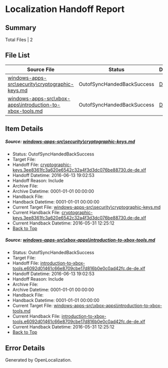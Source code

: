 # <a name='report-top'></a> Localization Handoff Report

## Summary
 Total Files | 2

## File List
 Source File | Status | Details 
 ----------- | ------ | ------- 
 [windows-apps-src\security\cryptographic-keys.md](https://github.com/Microsoft/windows-apps/blob/4c8f586f711b1a9e2d2f252cf28a5239d9d68122/windows-apps-src/security/cryptographic-keys.md) | OutofSyncHandedBackSuccess | [Details](#c23e0ba44a5013dca9ceec94ff434a34323d53bc3588)
 [windows-apps-src\xbox-apps\introduction-to-xbox-tools.md](https://github.com/Microsoft/windows-apps/blob/4872ac9587b3e2e14860cb152bf33536faccc48d/windows-apps-src/xbox-apps/introduction-to-xbox-tools.md) | OutofSyncHandedBackSuccess | [Details](#c975cb07aa9b7f0d30a9905cbceba11e89c8f7df3878)

## Item Details
##### <a name='c23e0ba44a5013dca9ceec94ff434a34323d53bc3588'></a> Source: [windows-apps-src\security\cryptographic-keys.md](https://github.com/Microsoft/windows-apps/blob/4c8f586f711b1a9e2d2f252cf28a5239d9d68122/windows-apps-src/security/cryptographic-keys.md)
* Status: OutofSyncHandedBackSuccess
* Target File: 
* Handoff File: [cryptographic-keys.3ee8361fc3a620e6542c32a4f3d3dc076be88730.de-de.xlf](https://github.com/Microsoft/WDG.handoff/blob/f4c73570bafa36bc56d50e18bf889283344090c5/ol-handoff/Microsoft/windows-apps.de-de/master/cryptographic-keys.3ee8361fc3a620e6542c32a4f3d3dc076be88730.de-de.xlf)
* Handoff Datetime: 2016-06-13 19:02:53
* Handoff Reason: Include
* Archive File: 
* Archive Datetime: 0001-01-01 00:00:00
* Handback File: 
* Handback Datetime: 0001-01-01 00:00:00
* Current Target File: [windows-apps-src\security\cryptographic-keys.md](https://github.com/Microsoft/windows-apps.de-de/blob/bc116d2542b0e55dbcea8b0066b22f4fe390f61b/windows-apps-src/security/cryptographic-keys.md)
* Current Handback File: [cryptographic-keys.3ee8361fc3a620e6542c32a4f3d3dc076be88730.de-de.xlf](https://github.com/Microsoft/WDG.handback/blob/1c9c9003998bb686554b589e6359b74d3157482b/ol-handback/Microsoft/windows-apps.de-de/master/cryptographic-keys.3ee8361fc3a620e6542c32a4f3d3dc076be88730.de-de.xlf)
* Current Handback Datetime: 2016-05-31 12:25:12
* [Back to Top](#report-top)

##### <a name='c975cb07aa9b7f0d30a9905cbceba11e89c8f7df3878'></a> Source: [windows-apps-src\xbox-apps\introduction-to-xbox-tools.md](https://github.com/Microsoft/windows-apps/blob/4872ac9587b3e2e14860cb152bf33536faccc48d/windows-apps-src/xbox-apps/introduction-to-xbox-tools.md)
* Status: OutofSyncHandedBackSuccess
* Target File: 
* Handoff File: [introduction-to-xbox-tools.e6092d01461c66e8709cbe17d816b0e0c0ad42fc.de-de.xlf](https://github.com/Microsoft/WDG.handoff/blob/f4c73570bafa36bc56d50e18bf889283344090c5/ol-handoff/Microsoft/windows-apps.de-de/master/introduction-to-xbox-tools.e6092d01461c66e8709cbe17d816b0e0c0ad42fc.de-de.xlf)
* Handoff Datetime: 2016-06-13 19:02:53
* Handoff Reason: Include
* Archive File: 
* Archive Datetime: 0001-01-01 00:00:00
* Handback File: 
* Handback Datetime: 0001-01-01 00:00:00
* Current Target File: [windows-apps-src\xbox-apps\introduction-to-xbox-tools.md](https://github.com/Microsoft/windows-apps.de-de/blob/bc116d2542b0e55dbcea8b0066b22f4fe390f61b/windows-apps-src/xbox-apps/introduction-to-xbox-tools.md)
* Current Handback File: [introduction-to-xbox-tools.e6092d01461c66e8709cbe17d816b0e0c0ad42fc.de-de.xlf](https://github.com/Microsoft/WDG.handback/blob/1c9c9003998bb686554b589e6359b74d3157482b/ol-handback/Microsoft/windows-apps.de-de/master/introduction-to-xbox-tools.e6092d01461c66e8709cbe17d816b0e0c0ad42fc.de-de.xlf)
* Current Handback Datetime: 2016-05-31 12:25:12
* [Back to Top](#report-top)


## Error Details

Generated by OpenLocalization.
